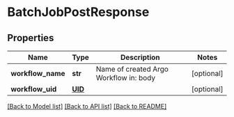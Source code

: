 # BatchJobPostResponse

## Properties
Name | Type | Description | Notes
------------ | ------------- | ------------- | -------------
**workflow_name** | **str** | Name of created Argo Workflow in: body | [optional] 
**workflow_uid** | [**UID**](UID.md) |  | [optional] 

[[Back to Model list]](../README.md#documentation-for-models) [[Back to API list]](../README.md#documentation-for-api-endpoints) [[Back to README]](../README.md)


